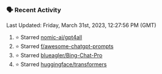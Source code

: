 ### 🗣 Recent Activity

<!--RECENT_ACTIVITY:last_update-->
Last Updated: Friday, March 31st, 2023, 12:27:56 PM (GMT)
<!--RECENT_ACTIVITY:last_update_end-->
<!--RECENT_ACTIVITY:start-->
1. ⭐ Starred [nomic-ai/gpt4all](https://github.com/nomic-ai/gpt4all)
2. ⭐ Starred [f/awesome-chatgpt-prompts](https://github.com/f/awesome-chatgpt-prompts)
3. ⭐ Starred [blueagler/Bing-Chat-Pro](https://github.com/blueagler/Bing-Chat-Pro)
4. ⭐ Starred [huggingface/transformers](https://github.com/huggingface/transformers)
<!--RECENT_ACTIVITY:end-->
